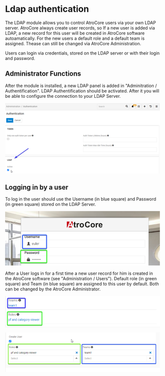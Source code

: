 # Ldap authentication 

The LDAP module allows you to control AtroCore users via your own LDAP server. AtroCore always create user records, so If a new user is added via LDAP, a new record for this user will be created in AtroCore software autoamatically. For the new users a default role and a default team is assigned. Thease can still be changed via AtroCore Administration. 

Users can login via credentials, stored on the LDAP server or with their login and password.

## Administrator Functions

After the module is installed, a new LDAP panel is added in "Adminitration / Authentification". LDAP Authentification should be activated. After it you will be able to configure the connection to your LDAP Server. 

![ldap setting](_assets/Ldap/ldap-setting.png)

## Logging in by a user

To log in the user should use the Username (in blue square) and Password (in green square) stored on the LDAP Server. 

![user login menu](_assets/Ldap/user-login-menu.png)

After a User logs in for a first time a new user record for him is created in the AtroCore software (see "Administration / Users"). Default role (in green square) and Team (in blue square) are assigned to this user by default. Both can be changed by the AtroCore Administrator.

![team and role](_assets/Ldap/team-and-role.png)

![base team and role](_assets/Ldap/team_and_role_base.png)
